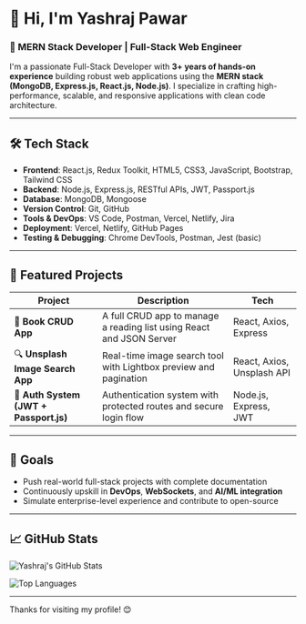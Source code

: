 # 👋 Hi, I'm Yashraj Pawar

### 🚀 MERN Stack Developer | Full-Stack Web Engineer

I'm a passionate Full-Stack Developer with **3+ years of hands-on experience** building robust web applications using the **MERN stack (MongoDB, Express.js, React.js, Node.js)**. I specialize in crafting high-performance, scalable, and responsive applications with clean code architecture.

---

## 🛠️ Tech Stack

- **Frontend**: React.js, Redux Toolkit, HTML5, CSS3, JavaScript, Bootstrap, Tailwind CSS
- **Backend**: Node.js, Express.js, RESTful APIs, JWT, Passport.js
- **Database**: MongoDB, Mongoose
- **Version Control**: Git, GitHub
- **Tools & DevOps**: VS Code, Postman, Vercel, Netlify, Jira
- **Deployment**: Vercel, Netlify, GitHub Pages
- **Testing & Debugging**: Chrome DevTools, Postman, Jest (basic)

---

## 📁 Featured Projects

| Project | Description | Tech |
|--------|-------------|------|
| 📖 **Book CRUD App** | A full CRUD app to manage a reading list using React and JSON Server | React, Axios, Express |
| 🔍 **Unsplash Image Search App** | Real-time image search tool with Lightbox preview and pagination | React, Axios, Unsplash API |
| 🔐 **Auth System (JWT + Passport.js)** | Authentication system with protected routes and secure login flow | Node.js, Express, JWT |

---

## 📌 Goals

- Push real-world full-stack projects with complete documentation
- Continuously upskill in **DevOps**, **WebSockets**, and **AI/ML integration**
- Simulate enterprise-level experience and contribute to open-source

---

## 📈 GitHub Stats

![Yashraj's GitHub Stats](https://github-readme-stats.vercel.app/api?username=Yashraj1994&show_icons=true&theme=radical)

![Top Languages](https://github-readme-stats.vercel.app/api/top-langs/?username=Yashraj1994&layout=compact&theme=radical)

---

Thanks for visiting my profile! 😊
